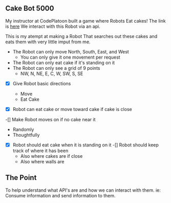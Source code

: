 Cake Bot 5000
-------------

My instructor at CodePlatoon built a game where Robots Eat cakes!
The link is [here](https://github.com/JoshCheek/network_games)
We interact with this Robot via an api.

This is my atempt at making a Robot That searches out these cakes
and eats them with very little imput from me.

- The Robot can only move North, South, East, and West
  - You can only give it one movement per request
- The Robot can only eat cake if it's standing on it
- The Robot can only see a grid of 9 points
  - NW, N, NE,
    E,  C, W,
    SW, S, SE

-[x] Give Robot basic directions
  - Move
  - Eat Cake

-[x] Robot can eat cake or move toward cake if cake is close

-[] Make Robot moves on if no cake near it
  - Randomly
  - Thoughtfully

-[x] Robot should eat cake when it is standing on it
-[] Robot should keep track of where it has been
  - Also where cakes are if close
  - Also where walls are

The Point
---------
To help understand what API's are and how we can interact with them.
ie: Consume information and send information to them.
